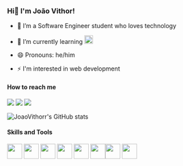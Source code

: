 ### Hi👋 I'm João Vithor!
- 🔭 I’m a Software Engineer student who loves technology
- 🌱 I’m currently learning <img width="20" height="20" src="https://cdn.jsdelivr.net/gh/devicons/devicon@latest/icons/react/react-original-wordmark.svg" />
          
- 😄 Pronouns: he/him
- ⚡ I'm interested in web development

#### How to reach me
<a href = "mailto:joaovithormg@gmail.com"><img loading="lazy" src="https://img.shields.io/badge/Gmail-D14836?style=for-the-badge&logo=gmail&logoColor=white" target="_blank"></a> <a href="https://www.linkedin.com/in/jo%C3%A3o-vithor-moraes-b763872b3/" target="_blank"><img loading="lazy" src="https://img.shields.io/badge/-LinkedIn-%230077B5?style=for-the-badge&logo=linkedin&logoColor=white" target="_blank"></a> <a href="https://www.instagram.com/joaovithormoraes_/" target="_blank"><img loading="lazy" src="https://img.shields.io/badge/-Instagram-%23E4405F?style=for-the-badge&logo=instagram&logoColor=white" target="_blank"></a>

![JoaoVithorr's GitHub stats](https://github-readme-stats.vercel.app/api?username=JoaoVithorr&show_icons=true&theme=gruvbox)

#### Skills and Tools
<img width="35" height="35" src="https://cdn.jsdelivr.net/gh/devicons/devicon@latest/icons/html5/html5-original.svg" /> <img width="35" height="35" src="https://cdn.jsdelivr.net/gh/devicons/devicon@latest/icons/css3/css3-original.svg" /> <img width="35" height="35" src="https://cdn.jsdelivr.net/gh/devicons/devicon@latest/icons/javascript/javascript-plain.svg" /> <img width="35" height="35" src="https://cdn.jsdelivr.net/gh/devicons/devicon@latest/icons/nodejs/nodejs-original.svg" /> <img width="35" heighy="35" src="https://cdn.jsdelivr.net/gh/devicons/devicon@latest/icons/python/python-original.svg" /> <img width="35" height="35" src="https://cdn.jsdelivr.net/gh/devicons/devicon@latest/icons/django/django-plain.svg" /><img width="35" height="35" src="https://cdn.jsdelivr.net/gh/devicons/devicon@latest/icons/linux/linux-original.svg" /> <img width="35" height="35" src="https://cdn.jsdelivr.net/gh/devicons/devicon@latest/icons/git/git-original.svg" />
          
          
          
          
          
          
        
